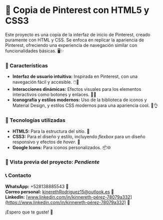 # 🌟 Copia de Pinterest con HTML5 y CSS3
Este proyecto es una copia de la interfaz de inicio de Pinterest, creado puramente con HTML y CSS. Se enfoca en replicar la apariencia de Pinterest, ofreciendo una experiencia de navegación similar con funcionalidades básicas. 🖥️✨

### 🚀 Características
+ **Interfaz de usuario intuitiva:** Inspirada en Pinterest, con una navegación fácil y accesible. 🖱️🧭
+ **Interacciones dinámicas:** Efectos visuales para los elementos interactivos como botones y enlaces. 🎨✨
+ **Iconografía y estilos modernos:** Uso de la biblioteca de iconos y Material Design, y estilos CSS modernos para una apariencia cool. 🌈👌

### 🔧 Tecnologías utilizadas
+ **HTML5:** Para la estructura del sitio. 📄
+ **CSS3:** Para el diseño y estilo, incluyendo _flexbox_ para un diseño responsivo y efectos de _hover_. 🎉
+ **Google Icons:** Para iconos personalizados. 📦🌐

### 👀 Vista previa del proyecto: **_Pendiente_**

### 📞 Contacto
**WhatsApp:** +528138885543 📱  
**Correo personal:** kinerethRodriguez15@outlook.es 📧  
**LinkedIn:** [www.linkedin.com/in/kinnereth-pérez-78079a332](https://www.linkedin.com/in/kinnereth-pérez-78079a332) 🔗

¡Espero que te guste! 🎉
